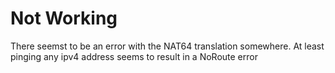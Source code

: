# Not Working

There seemst to be an error with the NAT64 translation somewhere. At least pinging any ipv4 address seems to result in a NoRoute error